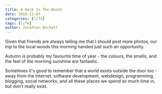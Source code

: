 ```yaml
---
title: A Walk In The Woods
date: 2010-11-07
categories: [life]
tags: [life]
author: Jonathan Beckett
---
```


Given that friends are always telling me that I should post more photos, our trip to the local woods this morning handed just such an opportunity.

Autumn is probably my favourite time of year - the colours, the smells, and the feel of the morning sunshine are fantastic.

Sometimes it's good to remember that a world exists outside the door too - away from the internet, software development, webdesign, programming, blogging, social networks, and all these places we spend so much time in, but don't really exist.